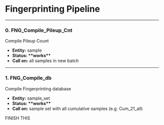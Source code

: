 # Fingerprinting Pipeline

---

### 0. FNG\_Compile\_Pileup\_Cnt

Compile Pileup Count

* **Entity:** sample
* **Status: \*\*works\*\***
* **Call on:** all samples in new batch

---

### 1. FNG\_Compile\_db

Compile Fingerprinting database

* **Entity:** sample\_set
* **Status: \*\*works\*\***
* **Call on:** sample set with all cumulative samples \(e.g. Cum\_21\_all\)

FINISH THIS

